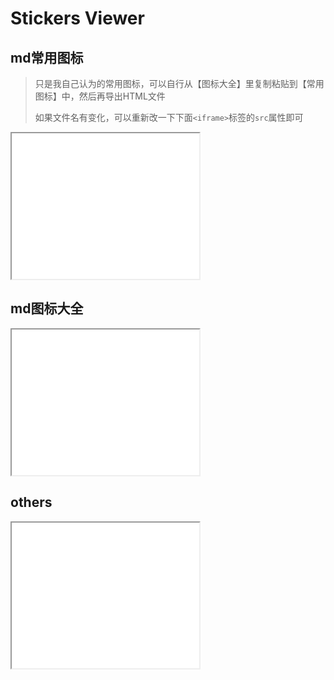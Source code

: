 # Stickers Viewer

## md常用图标

> 只是我自己认为的常用图标，可以自行从【图标大全】里复制粘贴到【常用图标】中，然后再导出HTML文件
>
> 如果文件名有变化，可以重新改一下下面`<iframe>`标签的`src`属性即可

<iframe src="./all/2_md常用图标.html" height="233"></iframe>

## md图标大全

<iframe src="./all/3_md图标大全.html" height="233"></iframe>

## others

<iframe src="./all/0.html" height="233"></iframe>

